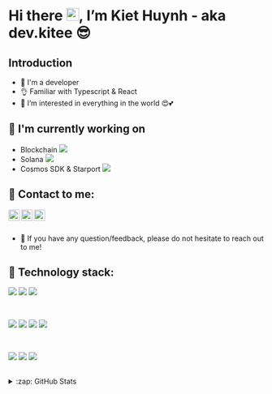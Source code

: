 # Hi there <img src="https://media.giphy.com/media/hvRJCLFzcasrR4ia7z/giphy.gif" width="25px">, I’m Kiet Huynh - aka dev.kitee 😎 

## Introduction
- 💜 I'm a developer
- 👌 Familiar with Typescript & React
- 👀 I’m interested in everything in the world 😍💕

## 🌱 I'm currently working on

- Blockchain <img src="https://raw.githubusercontent.com/ErikThiart/cryptocurrency-icons/master/16/bitcoin.png"> 
- Solana  <a  href="https://solana.com"><img src="https://raw.githubusercontent.com/ErikThiart/cryptocurrency-icons/master/16/solana.png"></a>
- Cosmos SDK & Starport <a href="https://cosmos.network/"> <img src="https://raw.githubusercontent.com/ErikThiart/cryptocurrency-icons/master/16/cosmos.png "></a>

## 🤝 Contact to me:

<a  href="https://www.facebook.com/tuan.kiet.39566">
  <img align="left" alt="kiethuynh_facebook" width="22px" src="https://cdn.jsdelivr.net/npm/simple-icons@v6/icons/facebook.svg" />
</a>
<a href="https://www.instagram.com/kiethuynh904/"><img align="left" src="https://cdn.jsdelivr.net/npm/simple-icons@v6/icons/instagram.svg" alt="dev.kitee | Instagram" width="22px"/></a>
<a href="mailto:kiethuynh0904@gmail.com"><img align="left" alt="kiethuynh_mail" width="22px" src="https://cdn.jsdelivr.net/npm/simple-icons@v6/icons/gmail.svg" /></a>

<br /> 

<br />

- 💬 If you have any question/feedback, please do not hesitate to reach out to me!

## 💼 Technology stack:

![](https://img.shields.io/badge/library-React-informational?style=flat&logo=react&color=61DAFB)
![](https://img.shields.io/badge/framework-Vue-informational?style=flat&logo=vue.js&color=4FC08D)
![](https://img.shields.io/badge/framework-Next-informational?style=flat&logo=next.js&color=000000)
 
<br />

![](https://img.shields.io/badge/code-javascript-informational?style=flat&logo=javascript&color=F7DF1E)
![](https://img.shields.io/badge/code-typescript-informational?style=flat&logo=typescript&color=3178C6)
![](https://img.shields.io/badge/code-Rust-informational?style=flat&logo=rust&color=000000)
![](https://img.shields.io/badge/code-Go-informational?style=flat&logo=go&color=00ADD8)

<br />

![](https://img.shields.io/badge/Tools-Yarn-informational?style=flat&logo=Yarn&color=2C8EBB)
![](https://img.shields.io/badge/Tools-NPM-informational?style=flat&logo=NPM&color=CB3837)
![](https://img.shields.io/badge/Tools-Git-informational?style=flat&logo=Git&color=F05032)

## 
<details>
  <summary>:zap: GitHub Stats</summary>
<img align="left" alt="kiethuynh_facebook"  src="https://github-readme-stats.vercel.app/api?username=kiethuynh0904&theme=material-palenight&show_icons=true" />
</details>





